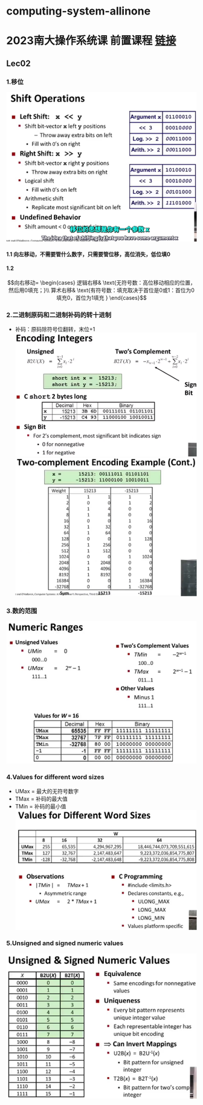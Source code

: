 # computing-system-allinone
# 2023南大操作系统课 前置课程 [链接](https://www.bilibili.com/video/BV1iW411d7hd/?p=2&vd_source=4eb88a68660d9a539bdb3f1863abf963)  
## Lec02
### 1.移位
![Shift Operations](lec02ShiftOpertions.png)
#### 1.1 向左移动，不需要管什么数字，只需要管位移，高位消失，低位填0  
#### 1.2 
$$向右移动=
\begin{cases}
逻辑右移& \text{无符号数：高位移动相应的位置，然后用0填充；}\\
算术右移& \text{有符号数：填充取决于首位是0或1：首位为0填充0，首位为1填充 }
\end{cases}$$  
 
### 2.二进制原码和二进制补码的转十进制
* 补码：原码除符号位翻转，末位+1
![Encoding Integers](lec02EncodingInteger.png)
![Encoding Integers](lec02ComplementExp.png "两个二进制补码转十进制案例")

### 3.数的范围
![Numeric Range](lec02NumericRange.png) 

### 4.Values for different word sizes
* UMax = 最大的无符号数字
* TMax = 补码的最大值
* TMin = 补码的最小值
![Values for different word sizes](lec02DifM.png) 

### 5.Unsigned and signed numeric values
![Unsigned and signed numeric values](lec02Usvalue.png) 



